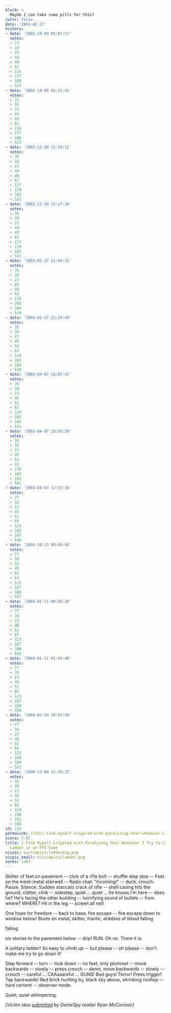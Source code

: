 ```yaml
---
blurb: >
  Maybe I can take some pills for this?
color: false
date: '2001-02-27'
history:
- date: '2002-10-09 05:07:51'
  votes:
  - 73
  - 16
  - 23
  - 44
  - 49
  - 62
  - 116
  - 177
  - 180
  - 523
- date: '2002-10-09 05:12:41'
  votes:
  - 73
  - 16
  - 23
  - 44
  - 49
  - 62
  - 116
  - 177
  - 180
  - 523
- date: '2002-12-29 12:19:11'
  votes:
  - 76
  - 16
  - 23
  - 44
  - 49
  - 62
  - 117
  - 179
  - 182
  - 531
- date: '2002-12-29 12:27:34'
  votes:
  - 76
  - 16
  - 23
  - 44
  - 49
  - 62
  - 117
  - 179
  - 182
  - 531
- date: '2003-02-27 21:04:31'
  votes:
  - 76
  - 16
  - 23
  - 45
  - 50
  - 63
  - 118
  - 182
  - 184
  - 540
- date: '2003-02-27 22:24:49'
  votes:
  - 76
  - 16
  - 23
  - 45
  - 50
  - 63
  - 118
  - 182
  - 184
  - 540
- date: '2003-04-07 18:07:41'
  votes:
  - 76
  - 16
  - 23
  - 45
  - 51
  - 63
  - 118
  - 182
  - 185
  - 541
- date: '2003-04-07 18:16:50'
  votes:
  - 76
  - 16
  - 23
  - 45
  - 51
  - 63
  - 118
  - 182
  - 185
  - 541
- date: '2003-08-03 12:37:38'
  votes:
  - 77
  - 16
  - 23
  - 45
  - 51
  - 64
  - 122
  - 186
  - 187
  - 546
- date: '2003-10-13 00:49:45'
  votes:
  - 77
  - 16
  - 23
  - 45
  - 52
  - 64
  - 122
  - 187
  - 189
  - 547
- date: '2004-01-11 00:36:36'
  votes:
  - 77
  - 16
  - 23
  - 46
  - 52
  - 65
  - 123
  - 187
  - 189
  - 550
- date: '2004-01-11 01:04:48'
  votes:
  - 77
  - 16
  - 23
  - 46
  - 52
  - 65
  - 123
  - 187
  - 189
  - 550
- date: '2004-02-24 20:57:49'
  votes:
  - 77
  - 16
  - 23
  - 46
  - 52
  - 66
  - 123
  - 188
  - 189
  - 552
- date: '2009-12-09 15:45:37'
  votes:
  - 78
  - 16
  - 23
  - 46
  - 52
  - 66
  - 124
  - 190
  - 191
  - 560
id: 133
permalink: /133/i-find-myself-crippled-with-paralyzing-fear-whenever-i-try-to-climb-down-a-ladder-in-an-fps-game/
score: 7.85
title: I Find Myself Crippled with Paralyzing Fear Whenever I Try to Climb Down a
  Ladder in an FPS Game
vicpic: victimpics/ladderbig.png
vicpic_small: victimpics/ladder.png
votes: 1367
---
```


Skitter of feet on pavement -- click of a rifle bolt -- shuffle step
stop -- Feet on the mesh metal stairwell -- Radio chat: "Incoming!" --
duck, crouch. Pause. Silence. Sudden staccato crack of rifle -- shell
casing hits the ground, clatter, clink -- sidestep, quiet ... quiet ...
he knows I'm here -- does he? He's facing the other building --
horrifying sound of bullets -- from where? WHERE? Hit in the leg --
screen all red!

One hope for freedom -- back to base, fire escape -- fire escape down to
window below! Boots on metal, skitter, frantic, dribbles of blood
falling

falling

six stories to the pavement below -- drip! RUN. Oh no. There it is.

A solitary ladder! So easy to climb up -- but please -- oh please --
don't make me try to go down it!

Step forward -- turn -- look down -- no feet, only plummet -- move
backwards -- slowly -- press crouch -- damn, move backwards -- slowly --
crouch -- careful ... CAAaaareful ... GUNS! Bad guys! Terror! Press
trigger! Tap backwards! Red brick hurtling by, black sky above,
shrinking rooftop -- hard cement -- observer mode.

Quiet, quiet whimpering.

*\[Victim idea [submitted](mailto:feedback@gamespy.com) by GameSpy
reader Ryan McCormac\]*